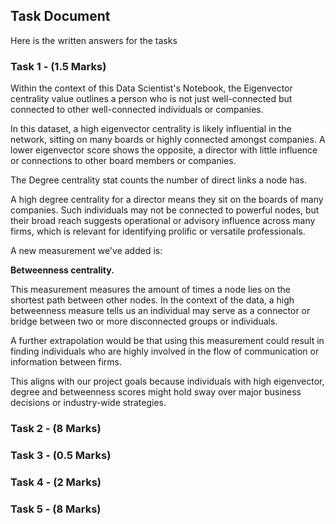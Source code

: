 ## Task Document

Here is the written answers for the tasks 


### Task 1 - (1.5 Marks)
Within the context of this Data Scientist's Notebook, the Eigenvector centrality value outlines a person who is not just well-connected but connected to other well-connected individuals or companies. 

In this dataset, a high eigenvector centrality is likely influential in the network, sitting on many boards or highly connected amongst companies. A lower eigenvector score shows the opposite, a director with little influence or connections to other board members or companies.

The Degree centrality stat counts the number of direct links a node has. 

A high degree centrality for a director means they sit on the boards of many companies. Such individuals may not be connected to powerful nodes, but their broad reach suggests operational or advisory influence across many firms, which is relevant for identifying prolific or versatile professionals.

A new measurement we've added is:

<b> Betweenness centrality. </b>

This measurement measures the amount of times a node lies on the shortest path between other nodes. In the context of the data, a high betweenness measure tells us an individual may serve as a connector or bridge between two or more disconnected groups or individuals. 

A further extrapolation would be that using this measurement could result in finding individuals who are highly involved in the flow of communication or information between firms.

This aligns with our project goals because individuals with high eigenvector, degree and betweenness scores might hold sway over major business decisions or industry-wide strategies.

### Task 2 - (8 Marks)


### Task 3 - (0.5 Marks)


### Task 4 - (2 Marks)


### Task 5 - (8 Marks)

